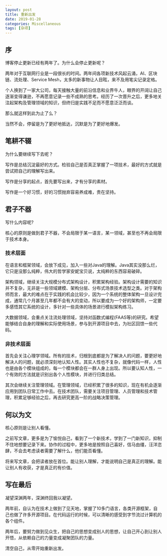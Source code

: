 ```yaml
---
layout: post
title: 重新出发
date: 2019-01-28
categories: Miscellaneous 
tags: [杂项]
---
```


## 序

博客停止更新已经有两年了。为什么会停止更新呢？

两年对于互联网行业是一段很长的时间。两年间各项新技术风起云涌，AI、区块链、流处理、Service Mesh，太多的新事物让人目眩，来不及用笔尖记录定格。

个人换到了一家大公司，每天接触大量的前沿信息和业界牛人，眼界的开阔让自己逐渐变得谦逊，不再愿意记录一些不成熟的思考。经历了一次晋升之后，更多地关注起架构及管理领域的知识，但终归是实践不足而不愿意泛泛而谈。

那么就这样到此为止了么？

当然不会，停留是为了更好地抵达，沉默是为了更好地爆发。

<!--more-->
## 笔耕不辍

为什么要继续写下去呢？

写作是总结沉淀最好的方式。检验自己是否真正掌握了一项技术，最好的方式就是尝试把自己的理解写出来。

写作是分享的起点，首先要写出来，才有分享的素材。

写作是一个好习惯，好的习惯抛弃容易养成难，贵在坚持。

## 君子不器

写什么内容呢?

核心的原则是做到君子不器，不会局限于某一语言，某一领域，甚至也不再会局限于技术本身。

### 技术层面

在语言和框架领域，会放下成见，加入一些对Java的理解。Java其实没那么烂，它只是没那么纯粹，伟大的哲学家安妮宝贝说，太纯粹的东西容易破碎。

架构领域，继续关注大规模分布式架构设计，积累架构经验。架构设计需要的知识并不复杂，无非是一些领域建模、架构分层、分布式场景技术选型之类。对于架构师而言，最大的难点在于实践的机会比较少，因为一个系统的整体架构一旦设计完成，通常几个月甚至几年都不会有大的变动，所以要成为一个好的架构师，一定要多感悟其它系统的设计，多针对一些具体的场景进行模拟架构练习。

大数据领域，会重点关注流处理领域，坚持对函数式编程(FAAS等)的研究。希望能够结合自身的理解和实际使用场景，参与到开源项目中去，为社区回馈一些代码。

### 非技术层面

首先会关注心理学领域。所有的技术，归根到底都是为了解决人的问题，要更好地解决人的问题，就必须深刻地认知人性。其实人性也不复杂，就像代码一样，人性也是由各个模块组成的，每一个模块都会在一群人身上出现。所以要认知人性，一个有效的方法就是识别出各个人性模块，并进行归类总结。

其次会继续关注管理领域。在管理领域，已经积累了很多的知识，现在有机会逐渐应用到团队日常工作中去。在技术团队，需要关注项目管理、人员管理和技术管理，积累足够经验之后，再去研究更高一阶的战略决策管理。

## 何以为文

核心原则是让别人看懂。

之前写文章，更多是为了愉悦自己，看到了一个新技术，学到了一门新知识，抑制不住地想要记录下来。协作的过程中，更多地是按照自己喜好，信马由缰，汪洋恣肆，不会去考虑读者需要了解什么，他们能否看懂。

将来写文章，会把读者放在首位。能让别人理解，才能说明自己是真正的理解。能让别人有收获，才是真正的有价值。


## 写在最后

凝望深渊两年，深渊终回我以凝望。

两年前，自认为在技术上做到了见天地，掌握了10多门语言，各类开源框架，自己也做了许多开源项目。在代码运行的时候，可以清晰的感受到字节流过计算机的各个组件。

两年后，要努力做到见众生，把自己的思想变成别人的思想，让自己开心到让别人开悟，从依赖自己的力量变成凝聚团队的力量。

清空自己，从零开始重新出发。
